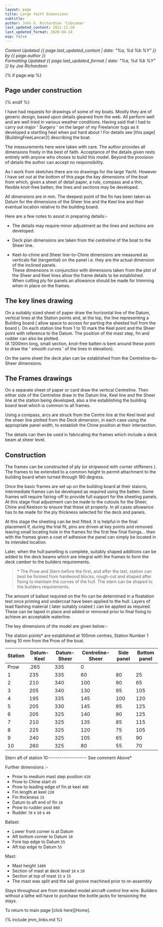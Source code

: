 ```yaml
---
layout: page
title: Large Yacht Dimensions
subtitle: 
author: John G. Richardson 'Cubcoman'
last_updated_content: 2011-11-20
last_updated_format: 2020-04-24
wip: false
---
```

*Content Updated {{ page.last_updated_content | date: "%a, %d %b %Y" }} by {{ page.author }}*  
*Formatting Updated {{ page.last_updated_format | date: "%a, %d %b %Y" }} by Joe Richardson*

{% if page.wip %}
## Page under construction
{% endif %}

I have had requests for drawings of some of my boats. Mostly they are of generic design, based upon details gleaned from the web.
All perform well and are well tried in various weather conditions.
Having said that I had to carry out major ' Surgery ' on the larger of my Freelancer tugs as it developed a startling heel when put hard about !
For details see [this page][BuildingFreeLancer2] describing the boat.

The measurements here were taken with care. The author provides all dimensions freely in the best of faith.
Acceptance of the details given rests entirely with anyone who choses to build this model.
Beyond the provision of details the author can accept no responsibility.

As I work from sketches there are no drawings for the large Yacht.
However I have set out at the bottom of this page the key dimensions of the boat from which, given a sheet of detail paper, a rule,
compass and a thin, flexible knot-free batten, the lines and sections may be developed.

All dimensions are in mm. The deepest point of the fin has been taken as Datum for the dimensions of the Sheer line and the Keel line and their eventual location relative to the building board.


Here are a few notes to assist in preparing details:-

* The details may require minor adjustment as the lines and sections are developed.

* Deck plan dimensions are taken from the centreline of the boat to the Sheer line.

* Keel-to-chine and Sheer line-to-Chine dimensions are measured as verticals flat (tangential) on the panel i.e. they are the actual dimension of the inclined panels.  
  These dimensions in conjunction with dimensions taken from the plot of the Sheer and Keel lines allow the frame details to be established.  
  When cutting ply for panels an allowance should be made for trimming when in place on the frames.

## The key lines drawing
On a suitably sized sheet of paper draw the horizontal line of the Datum, vertical lines at the Station points
and, at the top, the line representing a Building board ( allow space to access for parting the sheeted hull from the board ).
On each station line from 1 to 10 mark the Keel point and the Sheer point with reference to the Datum.
The position of the mast step, fin and rudder can also be plotted.  
(A 1200mm long, small section, knot-free batten is bent around these point to draw the ' smooth curves ' of the lines in elevation).

On the same sheet the deck plan can be established from the Centreline-to-Sheer dimensions.

## The Frames drawings
On a separate sheet of paper or card draw the vertical Centreline.
Then either side of the Centreline draw in the Datum line, Keel line and the Sheer line at the station being developed,
also a line establishing the building board level which is common to all frames.

Using a compass, arcs are struck from the Centre line at the Keel level and the sheer line plotted from the Deck dimension,
in each case using the appropriate panel width, to establish the Chine position at their intersection.

The details can then be used in fabricating the frames which include a deck beam at sheer level.

## Construction

The frames can be constructed of ply (or stripwood with corner stiffeners ).
The frames to be extended to a common height to permit attachment to the building board when turned through 180 degress.

Once the basic frames are set up on the building board at their staions,
intermediate frames can be developed as required using the batten.
Some frames will require fairing-off to provide full support for the sheeting panels.
At this stage final adjustment can be made to the cutouts for the Sheer, Chine and Keelson to ensure that these sit properly.
In all cases allowance has to be made for the ply thickness selected for the deck and panels.

At this stage the sheeting can be test fitted. It is helpful in the final placement if, during the trial fit,
pins are driven at key points and removed leaving small locating hole in the frames for the first few final fixings...
then with the frames given a coat of adhesive the panel can simply be located in its intended location.

Later, when the hull panelling is complete, suitably shaped additions can be added to the deck beams
which are integral with the frames to form the deck camber to the builders requirements.

> \* The Prow and Stern before the first, and after the last, station can best be formed from hardwood blocks,
rough-cut and shaped after fixing to maintain the curves of the hull.
The stern can be shaped to the builders requirements.

The amount of ballast required on the fin can be determined in a floatation test once priming
and undercoat have been applied to the hull.
Layers of lead flashing material ( later suitably coated ) can be applied as required.
These can be taped in place and added or removed prior to final fixing to achieve an acceptable waterline.

The key dimensions of the model are given below:-

The station points* are established at 100mm centres, Station Number 1 being 10 mm from the Prow of the boat.

| Station | Datum-Keel | Datum-Sheer | Centreline-Sheer | Side panel | Bottom panel |
|---|---|---|---|---|---|
| Prow | .265 | 335 | 0 | | |
| 1 | 235 | 335 | 60 | 80 | 25 |
| 2 | 210 | 340 | 100 | 90 | 65 |
| 3 | 205 | 340 | 130 | 95 | 105 |
| 4 | 195 | 335 | 145 | 100 | 120 |
| 5 | 205 | 330 | 145 | 95 | 125 |
| 6 | 205 | 325 | 140 | 90 | 125 |
| 7 | 210 | 325 | 135 | 85 | 115 |
| 8 | 225 | 325 | 120 | 75 | 105 |
| 9 | 240 | 325 | 105 | 65 | 90 |
| 10 | 260 | 325 | 80 | 55 | 70 |

Stern aft of station 10-------------------- See comment Above*


Further dimensions :-

* Prow to medium mast step position `410`
* Prow to Chine start `45`
* Prow to leading edge of fin at keel `400`
* Fin length at keel `220`
* Fin thickness `15`
* Datum to aft end of fin `10`
* Prow to rudder post `860`
* Rudder `70` x `50` x `40`

Ballast:
* Lower front corner is at Datum
* Aft bottom corner to Datum `10`
* Fore top edge to Datum `55`
* Aft top edge to Datum `55`

Mast:
* Mast height `1400`
* Section of mast at deck level `18` x `20`
* Section at top of mast `15` x `15`
* The mast was split and the sail groove machined prior to re-assembly

Stays throughout are from stranded model aircraft control line wire.
Builders without a lathe will have to purchase the bottle jacks for tensioning the stays.

To return to main page [click here][Home].

{% include jmm_links.md %}